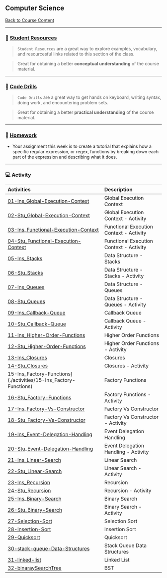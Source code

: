 ## Computer Science
[Back to Course Content](../../README.md)

-----

### :book: **[Student Resources](student-resources/README.md)**

> `Student Resources` are a great way to explore examples, vocabulary, and resourcesful links related to this section of the class.

> Great for obtaining a better **conceptual understanding** of the course material. 

------

### :dart: **[Code Drills](code-drills/README.md)**

> `Code Drills` are a great way to get hands on keyboard, writing syntax, doing work, and encountering problem sets. 

> Great for obtaining a better **practical understanding** of the course material. 


-----
### :pencil: **[Homework](homework/README.md)**

- Your assignment this week is to create a tutorial that explains how a specific regular expression, or regex, functions by breaking down each part of the expression and describing what it does.

-----

### :computer: Activity

|  Activities |  Description |
|:--	|:-- |
[01-Ins_Global-Execution-Context](./activities/01-Ins_Global-Execution-Context)| Global Execution Context | 
[02-Stu_Global-Execution-Context](./activities/02-Stu_Global-Execution-Context)| Global Execution Context - Activity| 
[03-Ins_Functional-Execution-Context](./activities/03-Ins_Functional-Execution-Context)| Functional Execution Context - Activity| 
[04-Stu_Functional-Execution-Context](./activities/04-Stu_Functional-Execution-Context)| Functional Execution Context - Activity| 
[05-Ins_Stacks](./activities/05-Ins_Stacks)| Data Structure - Stacks | 
[06-Stu_Stacks](./activities/06-Stu_Stacks)| Data Structure - Stacks - Activity| 
[07-Ins_Queues](./activities/07-Ins_Queues)| Data Structure - Queues | 
[08-Stu_Queues](./activities/08-Stu_Queues)| Data Structure - Queues - Activity| 
[09-Ins_Callback-Queue](./activities/09-Ins_Callback-Queue)| Callback Queue| 
[10-Stu_Callback-Queue](./activities/10-Stu_Callback-Queue)| Callback Queue - Activity| 
[11-Ins_Higher-Order-Functions](./activities/11-Ins_Higher-Order-Functions)| Higher Order Functions| 
[12-Stu_Higher-Order-Functions](./activities/12-Stu_Higher-Order-Functions)| Higher Order Functions - Activity| 
[13-Ins_Closures](./activities/13-Ins_Closures)| Closures | 
[14-Stu_Closures](./activities/14-Stu_Closures)| Closures - Activity|
15-Ins_Factory-Functions](./activities/15-Ins_Factory-Functions)| Factory Functions | 
[16-Stu_Factory-Functions](./activities/16-Stu_Factory-Functions)| Factory Functions - Activity| 
[17-Ins_Factory-Vs-Constructor](./activities/17-Ins_Factory-Vs-Constructor)| Factory Vs Constructor | 
[18-Stu_Factory-Vs-Constructor](./activities/18-Stu_Factory-Vs-Constructor)| Factory Vs Constructor - Activity| 
[19-Ins_Event-Delegation-Handling](./activities/19-Ins_Event-Delegation-Handling)| Event Delegation Handling | 
[20-Stu_Event-Delegation-Handling](./activities/20-Stu_Event-Delegation-Handling)| Event Delegation Handling - Activity| 
[21-Ins_Linear-Search](./activities/21-Ins_Linear-Search)| Linear Search | 
[22-Stu_Linear-Search](./activities/22-Stu_Linear-Search)| Linear Search - Activity| 
[23-Ins_Recursion](./activities/23-Ins_Recursion)| Recursion | 
[24-Stu_Recursion](./activities/24-Stu_Recursion)| Recursion - Activity| 
[25-Ins_Binary-Search](./activities/25-Ins_Binary-Search)| Binary Search | 
[26-Stu_Binary-Search](./activities/26-Stu_Binary-Search)| Binary Search - Activity| 
[27-Selection-Sort](./activities/27-Selection-Sort)| Selection Sort | 
[28-Insertion-Sort](./activities/28-Insertion-Sort)| Insertion Sort | 
[29-Quicksort](./activities/29-Quicksort)| Quicksort| 
[30-stack-queue-Data-Structures](./activities/30-stack-queue-Data-Structures)| Stack Queue Data Structures| 
[31-linked-list](./activities/31-linked-list)| Linked List| 
[32-binaraySearchTree](./activities/32-binaraySearchTree)| BST| 




